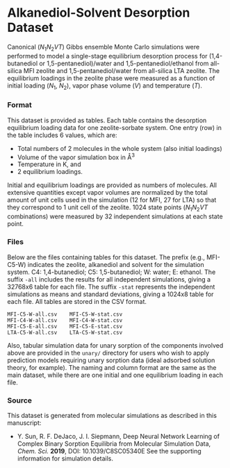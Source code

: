 # Alkanediol-Solvent Desorption Dataset

Canonical (*N*<sub>1</sub>*N*<sub>2</sub>*VT*) Gibbs ensemble Monte Carlo simulations were performed to model a single-stage equilibrium desorption process for (1,4-butanediol or 1,5-pentanediol)/water and 1,5-pentanediol/ethanol from all-silica MFI zeolite and 1,5-pentanediol/water from all-silica LTA zeolite. The equilibrium loadings in the zeolite phase were measured as a function of initial loading (*N*<sub>1</sub>, *N*<sub>2</sub>), vapor phase volume (*V*) and temperature (*T*).

### Format
This dataset is provided as tables. Each table contains the desorption equilibrium loading data for one zeolite-sorbate system. One entry (row) in the table includes 6 values, which are:
 * Total numbers of 2 molecules in the whole system (also initial loadings)
 * Volume of the vapor simulation box in Å<sup>3</sup>
 * Temperature in K, and 
 * 2 equilibrium loadings.

Initial and equilibrium loadings are provided as numbers of molecules. All extensive quantities except vapor volumes are normalized by the total amount of 
unit cells used in the simulation (12 for MFI, 27 for LTA) so that they correspond to 1 unit cell of the zeolite.  1024 state points (*N*<sub>1</sub>*N*<sub>2</sub>*VT* combinations) were measured by 32 independent simulations at each state point.

### Files
Below are the files containing tables for this dataset. The prefix (e.g., MFI-C5-W) indicates the zeolite, alkanediol and solvent for the simulation system. 
C4: 1,4-butanediol; C5: 1,5-butanediol; W: water; E: ethanol. The suffix <code>-all</code> includes the results for all independent simulations, giving a 32768x6 table for each file. 
The suffix <code>-stat</code> represents the independent simulations as means and standard deviations, giving a 1024x8 table for each file. All tables are stored in the CSV format.


```
MFI-C5-W-all.csv	MFI-C5-W-stat.csv
MFI-C4-W-all.csv	MFI-C4-W-stat.csv
MFI-C5-E-all.csv	MFI-C5-E-stat.csv
LTA-C5-W-all.csv	LTA-C5-W-stat.csv
```
Also, tabular simulation data for unary sorption of the components involved above are provided in the ```unary/``` directory for users who wish to apply prediction models requiring unary sorption data (ideal adsorbed solution theory, for example). The naming and column format are the same as the main dataset, while there are one initial and one equilibrium loading in each file.


### Source
This dataset is generated from molecular simulations as described in this manuscript: 
* Y. Sun, R. F. DeJaco, J. I. Siepmann, Deep Neural Network Learning of Complex Binary Sorption Equilibria from Molecular Simulation Data, *Chem. Sci.* **2019**, DOI: 10.1039/C8SC05340E 
See the supporting information for simulation details.
